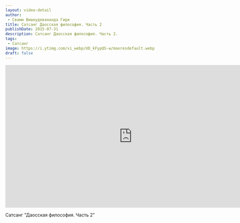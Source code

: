 ```yaml
---
layout: video-detail
author:
 - Свами Вишнудевананда Гири
title: Сатсанг Даосская философия. Часть 2
publishDate: 2015-07-31
description: Сатсанг Даосская философия. Часть 2. 
tags: 
 - Сатсанг
image: https://i.ytimg.com/vi_webp/UD_kFypQS-w/maxresdefault.webp
draft: false
---
```


<iframe width="790" height="444" src="https://www.youtube.com/embed/UD_kFypQS-w" frameborder="0" allowfullscreen=""></iframe> 

  Сатсанг "Даосская философия. Часть 2"

  

 